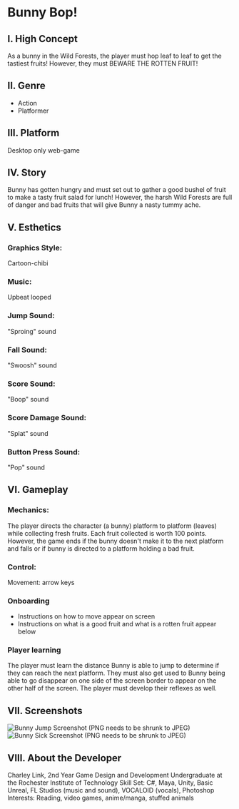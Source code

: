 # Bunny Bop!
## I. High Concept
As a bunny in the Wild Forests, the player must hop leaf to leaf to get the tastiest fruits! However, they must BEWARE THE ROTTEN FRUIT!

## II. Genre
* Action
* Platformer

## III. Platform
Desktop only web-game

## IV. Story
Bunny has gotten hungry and must set out to gather a good bushel of fruit to make a tasty fruit salad for lunch! However, the harsh Wild Forests are full
of danger and bad fruits that will give Bunny a nasty tummy ache.

## V. Esthetics
### Graphics Style:
Cartoon-chibi

### Music:
Upbeat looped

### Jump Sound:
"Sproing" sound

### Fall Sound:
"Swoosh" sound

### Score Sound:
"Boop" sound

### Score Damage Sound:
"Splat" sound

### Button Press Sound:
"Pop" sound

## VI. Gameplay
### Mechanics:
The player directs the character (a bunny) platform to platform (leaves) while collecting fresh fruits. Each fruit collected is worth 100 points.
However, the game ends if the bunny doesn't make it to the next platform and falls or if bunny is directed to a platform holding a bad fruit.

### Control:
Movement: arrow keys 

### Onboarding
* Instructions on how to move appear on screen
* Instructions on what is a good fruit and what is a rotten fruit appear below

### Player learning
The player must learn the distance Bunny is able to jump to determine if they can reach the next platform. They must also get used to
Bunny being able to go disappear on one side of the screen border to appear on the other half of the screen. The player must develop 
their reflexes as well.

## VII. Screenshots
<img src="https://github.com/RainyAngel/IGME-230/blob/master/BunnyJump.PNG" alt="Bunny Jump Screenshot (PNG needs to be shrunk to JPEG)">

<img src="https://github.com/RainyAngel/IGME-230/blob/master/BunnySick.PNG" alt="Bunny Sick Screenshot (PNG needs to be shrunk to JPEG)">

## VIII. About the Developer
Charley Link, 2nd Year Game Design and Development Undergraduate at the Rochester Institute of Technology
Skill Set: C#, Maya, Unity, Basic Unreal, FL Studios (music and sound), VOCALOID (vocals), Photoshop
Interests: Reading, video games, anime/manga, stuffed animals







